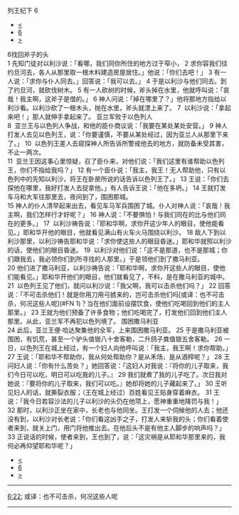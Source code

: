 ﻿





 列王纪下 6




* [<](bible/2KI05.md)
* [6](bible/2KI.md)
* [>](bible/2KI07.md)



 
6找回斧子的头  
1 先知门徒对以利沙说：「看哪，我们同你所住的地方过于窄小， 
2 求你容我们往约旦河去，各人从那里取一根木料建造房屋居住。」他说：「你们去吧！」 
3 有一人说：「求你与仆人同去。」回答说：「我可以去。」 
4 于是以利沙与他们同去。到了约旦河，就砍伐树木。 
5 有一人砍树的时候，斧头掉在水里，他就呼叫说：「哀哉！我主啊，这斧子是借的。」 
6 神人问说：「掉在哪里了？」他将那地方指给以利沙看。以利沙砍了一根木头，抛在水里，斧头就漂上来了。 
7  以利沙说：「拿起来吧！」那人就伸手拿起来了。 亚兰军败于以色列人  
8  亚兰王与以色列人争战，和他的臣仆商议说：「我要在某处某处安营。」 
9 神人打发人去见以色列王，说：「你要谨慎，不要从某处经过，因为亚兰人从那里下来了。」 
10  以色列王差人去窥探神人所告诉所警戒他去的地方，就防备未受其害，不止一两次。  
11  亚兰王因这事心里惊疑，召了臣仆来，对他们说：「我们这里有谁帮助以色列王，你们不指给我吗？」 
12 有一个臣仆说：「我主，我王！无人帮助他，只有以色列中的先知以利沙，将王在卧房所说的话告诉以色列王了。」 
13 王说：「你们去探他在哪里，我好打发人去捉拿他。」有人告诉王说：「他在多坍。」 
14 王就打发车马和大军往那里去，夜间到了，围困那城。  
15 神人的仆人清早起来出去，看见车马军兵围困了城。仆人对神人说：「哀哉！我主啊，我们怎样行才好呢？」 
16 神人说：「不要惧怕！与我们同在的比与他们同在的更多。」 
17  以利沙祷告说：「耶和华啊，求你开这少年人的眼目，使他能看见。」耶和华开他的眼目，他就看见满山有火车火马围绕以利沙。 
18 敌人下到以利沙那里，以利沙祷告耶和华说：「求你使这些人的眼目昏迷。」耶和华就照以利沙的话，使他们的眼目昏迷。 
19  以利沙对他们说：「这不是那道，也不是那城；你们跟我去，我必领你们到所寻找的人那里。」于是领他们到了撒马利亚。  
20 他们进了撒马利亚，以利沙祷告说：「耶和华啊，求你开这些人的眼目，使他们能看见。」耶和华开他们的眼目，他们就看见了，不料，是在撒马利亚的城中。 
21  以色列王见了他们，就问以利沙说：「我父啊，我可以击杀他们吗？」 
22 回答说：「不可击杀他们！就是你用刀用弓掳来的，岂可击杀他们吗[或译：也不可击杀，何况这些人呢](#FN
1)？当在他们面前设摆饮食，使他们吃喝回到他们的主人那里。」 
23 王就为他们预备了许多食物；他们吃喝完了，打发他们回到他们主人那里。从此，亚兰军不再犯以色列境了。 围困撒马利亚  
24 此后，亚兰王便·哈达聚集他的全军，上来围困撒马利亚。 
25 于是撒马利亚被围困，有饥荒，甚至一个驴头值银八十舍客勒，二升鸽子粪值银五舍客勒。 
26 一日，以色列王在城上经过，有一个妇人向他呼叫说：「我主，我王啊！求你帮助。」 
27 王说：「耶和华不帮助你，我从何处帮助你？是从禾场，是从酒榨呢？」 
28 王问妇人说：「你有什么苦处？」她回答说：「这妇人对我说：『将你的儿子取来，我们今日可以吃，明日可以吃我的儿子。』 
29 我们就煮了我的儿子吃了。次日我对她说：『要将你的儿子取来，我们可以吃。』她却将她的儿子藏起来了。」 
30 王听见妇人的话，就撕裂衣服；（王在城上经过）百姓看见王贴身穿着麻衣。 
31 王说：「我今日若容沙法的儿子以利沙的头仍在他项上，愿神重重地降罚与我！」  
32 那时，以利沙正坐在家中，长老也与他同坐。王打发一个伺候他的人去；他还没有到，以利沙对长老说：「你们看这凶手之子，打发人来斩我的头；你们看着使者来到，就关上门，用门将他推出去。在他后头不是有他主人脚步的响声吗？」 
33 正说话的时候，使者来到，王也到了，说：「这灾祸是从耶和华那里来的，我何必再仰望耶和华呢？」 
* [<](bible/2KI05.md)
* [6](bible/2KI.md)
* [>](bible/2KI07.md)





---


[6:22:](#V22)
或译：也不可击杀，何况这些人呢




---









